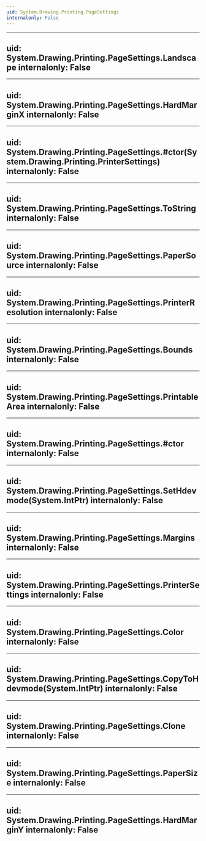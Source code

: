 ```yaml
---
uid: System.Drawing.Printing.PageSettings
internalonly: False
---
```


---
uid: System.Drawing.Printing.PageSettings.Landscape
internalonly: False
---

---
uid: System.Drawing.Printing.PageSettings.HardMarginX
internalonly: False
---

---
uid: System.Drawing.Printing.PageSettings.#ctor(System.Drawing.Printing.PrinterSettings)
internalonly: False
---

---
uid: System.Drawing.Printing.PageSettings.ToString
internalonly: False
---

---
uid: System.Drawing.Printing.PageSettings.PaperSource
internalonly: False
---

---
uid: System.Drawing.Printing.PageSettings.PrinterResolution
internalonly: False
---

---
uid: System.Drawing.Printing.PageSettings.Bounds
internalonly: False
---

---
uid: System.Drawing.Printing.PageSettings.PrintableArea
internalonly: False
---

---
uid: System.Drawing.Printing.PageSettings.#ctor
internalonly: False
---

---
uid: System.Drawing.Printing.PageSettings.SetHdevmode(System.IntPtr)
internalonly: False
---

---
uid: System.Drawing.Printing.PageSettings.Margins
internalonly: False
---

---
uid: System.Drawing.Printing.PageSettings.PrinterSettings
internalonly: False
---

---
uid: System.Drawing.Printing.PageSettings.Color
internalonly: False
---

---
uid: System.Drawing.Printing.PageSettings.CopyToHdevmode(System.IntPtr)
internalonly: False
---

---
uid: System.Drawing.Printing.PageSettings.Clone
internalonly: False
---

---
uid: System.Drawing.Printing.PageSettings.PaperSize
internalonly: False
---

---
uid: System.Drawing.Printing.PageSettings.HardMarginY
internalonly: False
---
